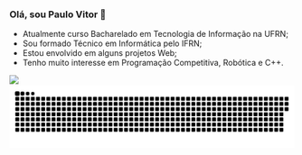 ### Olá, sou Paulo Vitor 👋

- Atualmente curso Bacharelado em Tecnologia de Informação na UFRN;
- Sou formado Técnico em Informática pelo IFRN;
- Estou envolvido em alguns projetos Web;
- Tenho muito interesse em Programação Competitiva, Robótica e C++.

<img height="180em" src="https://github-readme-stats.vercel.app/api/top-langs/?username=PauloVLB&layout=compact&langs_count=16&theme=dracula"/>

<picture>
  <source media="(prefers-color-scheme: dark)" srcset="https://github.com/PauloVLB/PauloVLB/blob/output/github-contribution-grid-snake-dark.svg" />
  <source media="(prefers-color-scheme: light)" srcset="https://github.com/PauloVLB/PauloVLB/blob/output/github-contribution-grid-snake.svg" />
  <img alt="github-snake" src="https://github.com/PauloVLB/PauloVLB/blob/output/github-contribution-grid-snake.svg" />
</picture>

